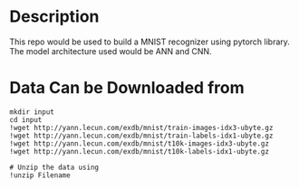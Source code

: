 # Description 
This repo would be used to build a MNIST recognizer using pytorch library. The model architecture used would be ANN and CNN.

# Data Can be Downloaded from 
```
mkdir input
cd input 
!wget http://yann.lecun.com/exdb/mnist/train-images-idx3-ubyte.gz
!wget http://yann.lecun.com/exdb/mnist/train-labels-idx1-ubyte.gz
!wget http://yann.lecun.com/exdb/mnist/t10k-images-idx3-ubyte.gz
!wget http://yann.lecun.com/exdb/mnist/t10k-labels-idx1-ubyte.gz

# Unzip the data using
!unzip Filename
```



